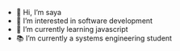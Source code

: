 - 👋 Hi, I’m saya
- 👀 I’m interested in software development
- 🌱 I’m currently learning javascript
- 📚 I’m currently a systems engineering student


<!---
sayaflowerz/sayaflowerz is a ✨ special ✨ repository because its `README.md` (this file) appears on your GitHub profile.
You can click the Preview link to take a look at your changes.
--->
